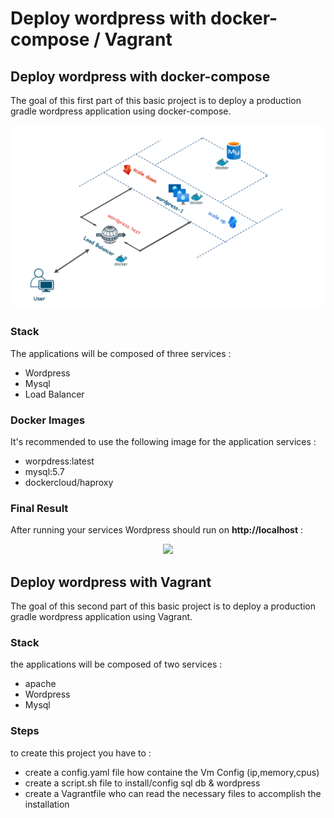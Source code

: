 # Deploy wordpress with docker-compose / Vagrant 
## Deploy wordpress with docker-compose

The goal of this first part of this basic project is to deploy a production gradle wordpress application using docker-compose. 

<div align="center">
  <img  src="./images/arch.png"  />
</div>


### Stack 

The applications will be composed of three services : 
  - Wordpress 
  - Mysql 
  - Load Balancer 


### Docker Images 

It's recommended to use the following image for the application services :
  - worpdress:latest
  - mysql:5.7
  - dockercloud/haproxy



### Final Result 

After running your services Wordpress should run on **http://localhost** :

<div align="center">
  <img  src="./wordpress.png"  />
</div>

## Deploy wordpress with Vagrant

The goal of this second part of this basic project is to deploy a production gradle wordpress application using Vagrant.

### Stack
the applications will be composed of two services : 
  - apache
  - Wordpress 
  - Mysql

### Steps

to create this project you have to :
  - create a config.yaml file how containe the Vm Config (ip,memory,cpus)
  - create a script.sh file to install/config sql db & wordpress
  - create a Vagrantfile who can read the necessary files to accomplish the installation